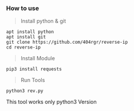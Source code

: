 ### How to use
> Install python & git
```
apt install python
apt install git
git clone https://github.com/404rgr/reverse-ip
cd reverse-ip
```
> Install Module
```
pip3 install requests
```
> Run Tools
```
python3 rev.py
```
This tool works only python3 Version
